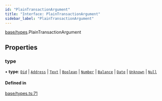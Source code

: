 ```yaml
---
id: "PlainTransactionArgument"
title: "Interface: PlainTransactionArgument"
sidebar_label: "PlainTransactionArgument"
---
```


[base/types](../../../../modules/Base/Types/Types.md).PlainTransactionArgument

## Properties

### type

• **type**: [`Did`](../../../../enums/Base/Types/TransactionArgumentType/TransactionArgumentType.md#did) \| [`Address`](../../../../enums/Base/Types/TransactionArgumentType/TransactionArgumentType.md#address) \| [`Text`](../../../../enums/Base/Types/TransactionArgumentType/TransactionArgumentType.md#text) \| [`Boolean`](../../../../enums/Base/Types/TransactionArgumentType/TransactionArgumentType.md#boolean) \| [`Number`](../../../../enums/Base/Types/TransactionArgumentType/TransactionArgumentType.md#number) \| [`Balance`](../../../../enums/Base/Types/TransactionArgumentType/TransactionArgumentType.md#balance) \| [`Date`](../../../../enums/Base/Types/TransactionArgumentType/TransactionArgumentType.md#date) \| [`Unknown`](../../../../enums/Base/Types/TransactionArgumentType/TransactionArgumentType.md#unknown) \| [`Null`](../../../../enums/Base/Types/TransactionArgumentType/TransactionArgumentType.md#null)

#### Defined in

[base/types.ts:71](https://github.com/PolymeshAssociation/polymesh-sdk/blob/fe2e6dd1d/src/base/types.ts#L71)
